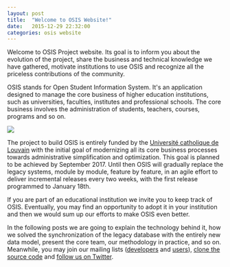```yaml
---
layout: post
title:  "Welcome to OSIS Website!"
date:   2015-12-29 22:32:00
categories: osis website
---
```


Welcome to OSIS Project website. Its goal is to inform you about the evolution of the project, share the business and technical knowledge we have gathered, motivate institutions to use OSIS and recognize all the priceless contributions of the community.

OSIS stands for Open Student Information System. It's an application designed to manage the core business of higher education institutions, such as universities, faculties, institutes and professional schools. The core business involves the administration of students, teachers, courses, programs and so on.

<img src="{{ site.url }}/assets/lln.jpg">

The project to build OSIS is entirely funded by the [Université catholique de Louvain](http://uclouvain.be) with the initial goal of modernizing all its core business processes towards administrative simplification and optimization. This goal is planned to be achieved by September 2017. Until then OSIS will gradually replace the legacy systems, module by module, feature by feature, in an agile effort to deliver incremental releases every two weeks, with the first release programmed to January 18th.

If you are part of an educational institution we invite you to keep track of OSIS. Eventually, you may find an opportunity to adopt it in your institution and then we would sum up our efforts to make OSIS even better.

In the following posts we are going to explain the technology behind it, how we solved the synchronization of the legacy database with the entirely new data model, present the core team, our methodology in practice, and so on. Meanwhile, you may join our mailing lists ([developers](https://groups.google.com/forum/?hl=en#!aboutgroup/osis-dev) and [users](https://groups.google.com/forum/?hl=en#!aboutgroup/osis-user)), [clone the source code](https://github.com/uclouvain/osis-louvain) and [follow us on Twitter](https://twitter.com/osis_louvain).
